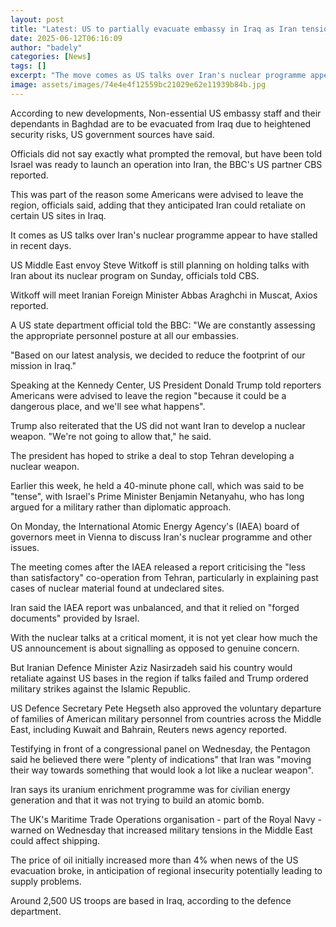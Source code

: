 ```yaml
---
layout: post
title: "Latest: US to partially evacuate embassy in Iraq as Iran tensions rise"
date: 2025-06-12T06:16:09
author: "badely"
categories: [News]
tags: []
excerpt: "The move comes as US talks over Iran's nuclear programme appear to have stalled in recent days."
image: assets/images/74e4e4f12559bc21029e62e11939b84b.jpg
---
```


According to new developments, Non-essential US embassy staff and their dependants in Baghdad are to be evacuated from Iraq due to heightened security risks, US government sources have said.

Officials did not say exactly what prompted the removal, but have been told Israel was ready to launch an operation into Iran, the BBC's US partner CBS reported.

This was part of the reason some Americans were advised to leave the region, officials said, adding that they anticipated Iran could retaliate on certain US sites in Iraq.

It comes as US talks over Iran's nuclear programme appear to have stalled in recent days. 

US Middle East envoy Steve Witkoff is still planning on holding talks with Iran about its nuclear program on Sunday, officials told CBS.

Witkoff will meet Iranian Foreign Minister Abbas Araghchi in Muscat, Axios reported. 

A US state department official told the BBC: "We are constantly assessing the appropriate personnel posture at all our embassies. 

"Based on our latest analysis, we decided to reduce the footprint of our mission in Iraq."

Speaking at the Kennedy Center, US President Donald Trump told reporters Americans were advised to leave the region "because it could be a dangerous place, and we'll see what happens". 

Trump also reiterated that the US did not want Iran to develop a nuclear weapon. "We're not going to allow that," he said.

The president has hoped to strike a deal to stop Tehran developing a nuclear weapon. 

Earlier this week, he held a 40-minute phone call, which was said to be "tense", with Israel's Prime Minister Benjamin Netanyahu, who has long argued for a military rather than diplomatic approach. 

On Monday, the International Atomic Energy Agency's (IAEA) board of governors meet in Vienna to discuss Iran's nuclear programme and other issues.

The meeting comes after the IAEA released a report criticising the "less than satisfactory" co-operation from Tehran, particularly in explaining past cases of nuclear material found at undeclared sites.

Iran said the IAEA report was unbalanced, and that it relied on "forged documents" provided by Israel.

With the nuclear talks at a critical moment, it is not yet clear how much the US announcement is about signalling as opposed to genuine concern.

But Iranian Defence Minister Aziz Nasirzadeh said his country would retaliate against US bases in the region if talks failed and Trump ordered military strikes against the Islamic Republic.

US Defence Secretary Pete Hegseth also approved the voluntary departure of families of American military personnel from countries across the Middle East, including Kuwait and Bahrain, Reuters news agency reported.

Testifying in front of a congressional panel on Wednesday, the Pentagon said he believed there were "plenty of indications" that Iran was "moving their way towards something that would look a lot like a nuclear weapon".

Iran says its uranium enrichment programme was for civilian energy generation and that it was not trying to build an atomic bomb.  

The UK's Maritime Trade Operations organisation - part of the Royal Navy - warned on Wednesday that increased military tensions in the Middle East could affect shipping.

The price of oil initially increased more than 4% when news of the US evacuation broke, in anticipation of regional insecurity potentially leading to supply problems.

Around 2,500 US troops are based in Iraq, according to the defence department.

